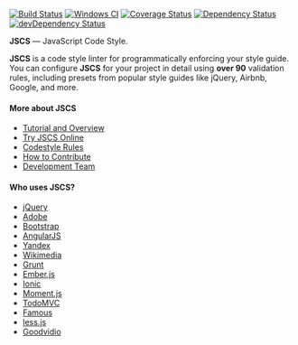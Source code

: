 [![Build Status](https://travis-ci.org/jscs-dev/node-jscs.svg?branch=master)](https://travis-ci.org/jscs-dev/node-jscs)
[![Windows CI](https://ci.appveyor.com/api/projects/status/github/jscs-dev/node-jscs?svg=true)](https://ci.appveyor.com/project/jscs-dev/node-jscs/branch/master)
[![Coverage Status](https://img.shields.io/coveralls/jscs-dev/node-jscs.svg?style=flat)](https://coveralls.io/r/jscs-dev/node-jscs?branch=master)
[![Dependency Status](https://david-dm.org/jscs-dev/node-jscs.svg?theme=shields.io&style=flat)](https://david-dm.org/jscs-dev/node-jscs)
[![devDependency Status](https://david-dm.org/jscs-dev/node-jscs/dev-status.svg?theme=shields.io&style=flat)](https://david-dm.org/jscs-dev/node-jscs#info=devDependencies)

**JSCS** — JavaScript Code Style.

**JSCS** is a code style linter for programmatically enforcing your style guide.
You can configure **JSCS** for your project in detail using **over 90** validation rules,
including presets from popular style guides like jQuery, Airbnb, Google, and more.

#### More about JSCS

 * [Tutorial and Overview](http://jscs.info/overview.html)
 * [Try JSCS Online](http://jscs.info/demo.html)
 * [Codestyle Rules](http://jscs.info/rules.html)
 * [How to Contribute](http://jscs.info/contributing.html)
 * [Development Team](http://jscs.info/team.html)

#### Who uses JSCS?

 * [jQuery](http://jquery.com/)
 * [Adobe](http://www.adobe.com/)
 * [Bootstrap](http://getbootstrap.com/)
 * [AngularJS](https://angularjs.org/)
 * [Yandex](https://yandex.com/)
 * [Wikimedia](https://www.wikimedia.org/)
 * [Grunt](http://gruntjs.com/)
 * [Ember.js](http://www.emberjs.com/)
 * [Ionic](http://ionicframework.com/)
 * [Moment.js](http://momentjs.com/)
 * [TodoMVC](http://todomvc.com/)
 * [Famous](http://famo.us/)
 * [less.js](http://lesscss.org/)
 * [Goodvidio](http://goodvid.io/)

